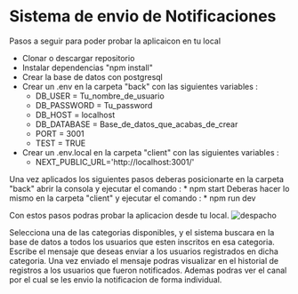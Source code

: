 # Sistema de envio de Notificaciones

Pasos a seguir para poder probar la aplicaicon en tu local
* Clonar o descargar repositorio
* Instalar dependencias "npm install"
* Crear la base de datos con postgresql
* Crear un .env en la carpeta "back" con las siguientes variables : 
    * DB_USER = Tu_nombre_de_usuario
    * DB_PASSWORD = Tu_password
    * DB_HOST = localhost
    * DB_DATABASE = Base_de_datos_que_acabas_de_crear
    * PORT = 3001
    * TEST = TRUE
* Crear un .env.local en la carpeta "client" con las siguientes variables : 
    * NEXT_PUBLIC_URL='http://localhost:3001/'

Una vez aplicados los siguientes pasos deberas posicionarte en la carpeta "back" abrir la consola y ejecutar el comando :
    * npm start
Deberas hacer lo mismo en la carpeta "client" y ejecutar el comando : 
    * npm run dev

Con estos pasos podras probar la aplicacion desde tu local.
![despacho](https://github.com/Japheth-hub/DespachoRamirez/assets/116044535/2ce41750-2166-4a8b-848e-355d95b93b7c)

Selecciona una de las categorias disponibles, y el sistema buscara en la base de datos a todos los usuarios que esten inscritos en esa categoria.
Escribe el mensaje que deseas enviar a los usuarios registrados en dicha categoria.
Una vez enviado el mensaje podras visualizar en el historial de registros a los usuarios que fueron notificados.
Ademas podras ver el canal por el cual se les envio la notificacion de forma individual.
